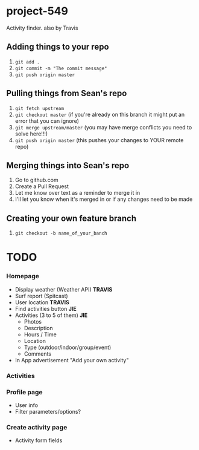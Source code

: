 # project-549
Activity finder.
also by Travis

## Adding things to your repo
1. `git add .`
2. `git commit -m "The commit message"`
3. `git push origin master`

## Pulling things from Sean's repo
1. `git fetch upstream`
2. `git checkout master` (if you're already on this branch it might put an error that you can ignore)
3. `git merge upstream/master` (you may have merge conflicts you need to solve here!!!)
4. `git push origin master` (this pushes your changes to YOUR remote repo)

## Merging things into Sean's repo
1. Go to github.com
2. Create a Pull Request
3. Let me know over text as a reminder to merge it in
4. I'll let you know when it's merged in or if any changes need to be made

## Creating your own feature branch
1. `git checkout -b name_of_your_banch`


# TODO

### Homepage
- Display weather (Weather API) **TRAVIS**
- Surf report (Spitcast) 
- User location **TRAVIS**
- Find activities button **JIE**
- Activities (3 to 5 of them) **JIE**
  - Photos
  - Description
  - Hours / Time
  - Location
  - Type (outdoor/indoor/group/event)
  - Comments
- In App advertisement "Add your own activity"

### Activities

### Profile page
- User info
- Filter parameters/options?

### Create activity page
- Activity form fields
